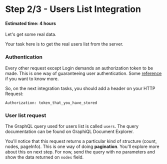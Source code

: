 # Step 2/3 - Users List Integration
#### Estimated time: 4 hours

Let's get some real data. 

Your task here is to get the real users list from the server.

### Authentication

Every other request except Login demands an authorization token to be made. This is one way of guaranteeing user authentication. Some [reference](https://stackoverflow.com/a/1592572/6789109) if you want to know more.

So, on the next integration tasks, you should add a header on your HTTP Request:

```
Authorization: token_that_you_have_stored
```

### User list request

The GraphQL query used for users list is called `users`. The query documentation can be found on GraphiQL Document Explorer.

You'll notice that this request returns a particular kind of structure (count, nodes, pageInfo). This is one way of doing **pagination**. You'll explore more about this on next step. For now, send the query with no parameters and show the data returned on `nodes` field.
